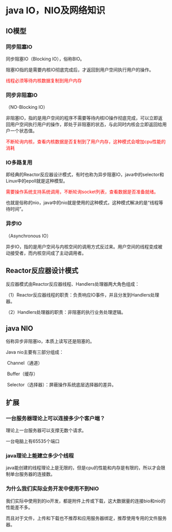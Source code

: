 # java IO，NIO及网络知识

## IO模型

### 同步阻塞IO

同步阻塞IO（Blocking IO），俗称BIO。

阻塞IO指的是需要内核IO彻底完成后，才返回到用户空间执行用户的操作。

<p style='color:red'>线程必须等待内核数据复制到用户内存</p>

### 同步非阻塞IO

（NO-Blocking IO）

非阻塞IO，指的是用户空间的程序不需要等待内核IO操作彻底完成，可以立即返回用户空间执行用户的操作，即处于非阻塞的状态，与此同时内核会立即返回给用户一个状态值。

<p style='color:red'>不断轮询内核，查看内核数据是否复制到了用户内存，这种模式会增加cpu性能的消耗</p>

### IO多路复用

即经典的Reactor反应器设计模式，有时也称为异步阻塞IO，java中的selector和Linux中的epoll就是这种模型。

<p style='color:red'>需要操作系统支持系统调用，不断轮询socket列表，查看数据是否准备就绪。</p>

也就是俗称的nio，java中的nio就是使用的这种模式，这种模式解决的是“线程等待时间”。

### 异步IO

（Asynchronous IO）

异步IO，指的是用户空间与内核空间的调用方式反过来。用户空间的线程变成被动接受者，而内核空间成了主动调用者。

## Reactor反应器设计模式

反应器模式由Reactor反应器线程、Handlers处理器两大角色组成：

（1）Reactor反应器线程的职责：负责响应IO事件，并且分发到Handlers处理器。

（2）Handlers处理器的职责：非阻塞的执行业务处理逻辑。

## java NIO

俗称异步非阻塞io，本质上读写还是阻塞的。

Java nio主要有三部分组成：

​	Channel（通道）

​	Buffer（缓存）

​	Selector（选择器）：屏蔽操作系统底层选择器的差异。

## 扩展

### 一台服务器理论上可以连接多少个客户端？

理论上一台服务器可以支撑无数个请求。

一台电脑上有65535个端口

### java理论上能建立多少个线程

java能创建的线程理论上是无限的，但是cpu的性能和内存是有限的，所以才会限制单台服务器的连接数。

### 为什么我们实际业务开发中使用不到NIO

我们实际中使用到的io开发，都是附件上传或下载，这大数据量的连接bio和nio的性能差不多。

而且对于文件，上传和下载也不推荐和应用服务器绑定，推荐使用专用的文件服务器。